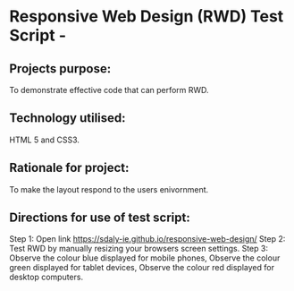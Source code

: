 # Responsive Web Design (RWD) Test Script -

## Projects purpose: 
To demonstrate effective code that can perform RWD.

## Technology utilised:
HTML 5 and CSS3.

## Rationale for project:
To make the layout respond to the users enivornment.

## Directions for use of test script:
Step 1: Open link https://sdaly-ie.github.io/responsive-web-design/
Step 2: Test RWD by manually resizing your browsers screen settings.
Step 3: Observe the colour blue displayed for mobile phones,
        Observe the colour green displayed for tablet devices,
        Observe the colour red displayed for desktop computers.
